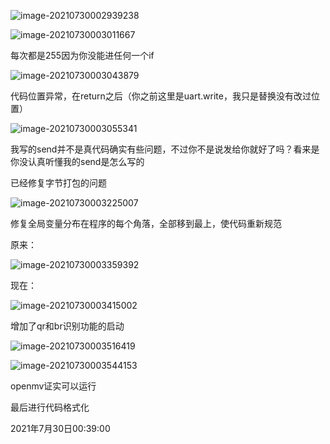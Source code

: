 ![image-20210730002939238](https://github.xutongxin.me/https://raw.githubusercontent.com/xutongxin1/PictureBed/master/img0//image-20210730002939238.png)

![image-20210730003011667](https://github.xutongxin.me/https://raw.githubusercontent.com/xutongxin1/PictureBed/master/img0//image-20210730003011667.png)

每次都是255因为你没能进任何一个if

![image-20210730003043879](https://github.xutongxin.me/https://raw.githubusercontent.com/xutongxin1/PictureBed/master/img0//image-20210730003043879.png)

代码位置异常，在return之后（你之前这里是uart.write，我只是替换没有改过位置）

![image-20210730003055341](https://github.xutongxin.me/https://raw.githubusercontent.com/xutongxin1/PictureBed/master/img0//image-20210730003055341.png)

我写的send并不是真代码确实有些问题，不过你不是说发给你就好了吗？看来是你没认真听懂我的send是怎么写的

已经修复字节打包的问题

![image-20210730003225007](https://github.xutongxin.me/https://raw.githubusercontent.com/xutongxin1/PictureBed/master/img0//image-20210730003225007.png)

修复全局变量分布在程序的每个角落，全部移到最上，使代码重新规范

原来：

![image-20210730003359392](https://github.xutongxin.me/https://raw.githubusercontent.com/xutongxin1/PictureBed/master/img0//image-20210730003359392.png)

现在：

![image-20210730003415002](https://github.xutongxin.me/https://raw.githubusercontent.com/xutongxin1/PictureBed/master/img0//image-20210730003415002.png)

增加了qr和br识别功能的启动

![image-20210730003516419](https://github.xutongxin.me/https://raw.githubusercontent.com/xutongxin1/PictureBed/master/img0//image-20210730003516419.png)

![image-20210730003544153](https://github.xutongxin.me/https://raw.githubusercontent.com/xutongxin1/PictureBed/master/img0//image-20210730003544153.png)

openmv证实可以运行

最后进行代码格式化

2021年7月30日00:39:00


